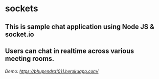 # sockets

## This is sample chat application using Node JS & socket.io

## Users can chat in realtime across various meeting rooms.

###### Demo: https://bhupendra1011.herokuapp.com/
